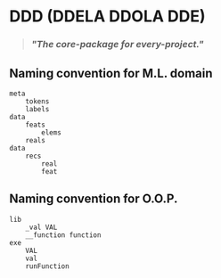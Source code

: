 # DDD (DDELA DDOLA DDE)
> ### *"The core-package for every-project."*

## Naming convention for M.L. domain
```
meta
    tokens
    labels
data
    feats
        elems
    reals
data
    recs
        real
        feat
```

## Naming convention for O.O.P.
```
lib
	_val VAL
	__function function
exe
	VAL
	val
	runFunction
```
